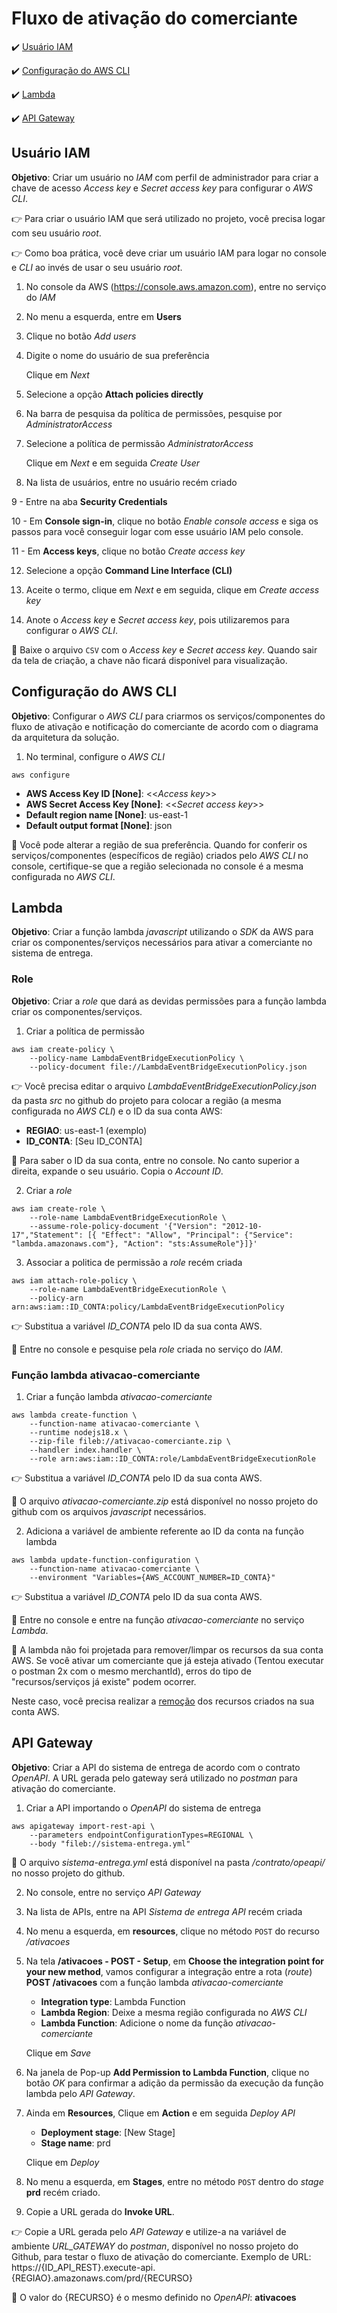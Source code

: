 <h1>Fluxo de ativação do comerciante</h1>

:heavy_check_mark: [Usuário IAM](#usuario-iam)

:heavy_check_mark: [Configuração do AWS CLI](#configuracao-do-aws-cli)

:heavy_check_mark: [Lambda](#lambda)

:heavy_check_mark: [API Gateway](#api-gateway)

## Usuário IAM

**Objetivo**: Criar um usuário no _IAM_ com perfil de administrador para criar a chave de acesso _Access key_ e _Secret access key_ para configurar o _AWS CLI_.

:point_right: Para criar o usuário IAM que será utilizado no projeto, você precisa logar com seu usuário _root_.

:point_right: Como boa prática, você deve criar um usuário IAM para logar no console e _CLI_ ao invés de usar o seu usuário _root_.

1. No console da AWS (https://console.aws.amazon.com), entre no serviço do _IAM_

2. No menu a esquerda, entre em **Users**

3. Clique no botão _Add users_

4. Digite o nome do usuário de sua preferência

	Clique em _Next_

5. Selecione a opção **Attach policies directly**

6. Na barra de pesquisa da política de permissões, pesquise por _AdministratorAccess_

7. Selecione a política de permissão _AdministratorAccess_

	Clique em _Next_ e em seguida _Create User_
	
8. Na lista de usuários, entre no usuário recém criado

9 - Entre na aba **Security Credentials**

10 - Em **Console sign-in**, clique no botão _Enable console access_ e siga os passos para você conseguir logar com esse usuário IAM pelo console.

11 - Em **Access keys**, clique no botão _Create access key_

12. Selecione a opção **Command Line Interface (CLI)**

13. Aceite o termo, clique em _Next_ e em seguida, clique em _Create access key_

14. Anote o _Access key_ e _Secret access key_, pois utilizaremos para configurar o _AWS CLI_.

:loudspeaker: Baixe o arquivo `CSV` com o _Access key_ e _Secret access key_. Quando sair da tela de criação, a chave não ficará disponível para visualização.

## Configuração do AWS CLI

**Objetivo**: Configurar o _AWS CLI_ para criarmos os serviços/componentes do fluxo de ativação e notificação do comerciante de acordo com o diagrama da arquitetura da solução.

1. No terminal, configure o _AWS CLI_

```
aws configure
```

* **AWS Access Key ID [None]**: <<_Access key_>>
* **AWS Secret Access Key [None]**: <<_Secret access key_>>
* **Default region name [None]**: us-east-1
* **Default output format [None]**: json

:loudspeaker: Você pode alterar a região de sua preferência. Quando for conferir os serviços/componentes (específicos de região) criados pelo _AWS CLI_ no console, certifique-se que a região selecionada no console é a mesma configurada no _AWS CLI_. 

## Lambda

**Objetivo**: Criar a função lambda _javascript_ utilizando o _SDK_ da AWS para criar os componentes/serviços necessários para ativar a comerciante no sistema de entrega.

### Role

**Objetivo**: Criar a _role_ que dará as devidas permissões para a função lambda criar os componentes/serviços.

1. Criar a política de permissão

```
aws iam create-policy \
	--policy-name LambdaEventBridgeExecutionPolicy \
	--policy-document file://LambdaEventBridgeExecutionPolicy.json
```

:point_right: Você precisa editar o arquivo _LambdaEventBridgeExecutionPolicy.json_ da pasta _src_ no github do projeto para colocar a região (a mesma configurada no _AWS CLI_) e o ID da sua conta AWS:

* **REGIAO**: us-east-1 (exemplo)
* **ID_CONTA**: [Seu ID_CONTA]

:loudspeaker: Para saber o ID da sua conta, entre no console. No canto superior a direita, expande o seu usuário. Copia o _Account ID_.

2. Criar a _role_

```
aws iam create-role \
	--role-name LambdaEventBridgeExecutionRole \
	--assume-role-policy-document '{"Version": "2012-10-17","Statement": [{ "Effect": "Allow", "Principal": {"Service": "lambda.amazonaws.com"}, "Action": "sts:AssumeRole"}]}'
```

3. Associar a politica de permissão a _role_ recém criada

```
aws iam attach-role-policy \
	--role-name LambdaEventBridgeExecutionRole \
	--policy-arn arn:aws:iam::ID_CONTA:policy/LambdaEventBridgeExecutionPolicy
```

:point_right: Substitua a variável _ID_CONTA_ pelo ID da sua conta AWS.

:loudspeaker: Entre no console e pesquise pela _role_ criada no serviço do _IAM_.

### Função lambda ativacao-comerciante

1. Criar a função lambda _ativacao-comerciante_

```
aws lambda create-function \
    --function-name ativacao-comerciante \
    --runtime nodejs18.x \
    --zip-file fileb://ativacao-comerciante.zip \
    --handler index.handler \
    --role arn:aws:iam::ID_CONTA:role/LambdaEventBridgeExecutionRole
```
	
:point_right: Substitua a variável _ID_CONTA_ pelo ID da sua conta AWS.

:loudspeaker: O arquivo _ativacao-comerciante.zip_ está disponível no nosso projeto do github com os arquivos _javascript_ necessários. 

2. Adiciona a variável de ambiente referente ao ID da conta na função lambda

```
aws lambda update-function-configuration \
	--function-name ativacao-comerciante \
	--environment "Variables={AWS_ACCOUNT_NUMBER=ID_CONTA}"
```

:point_right: Substitua a variável _ID_CONTA_ pelo ID da sua conta AWS.

:loudspeaker: Entre no console e entre na função _ativacao-comerciante_ no serviço _Lambda_.

:loudspeaker: A lambda não foi projetada para remover/limpar os recursos da sua conta AWS. Se você ativar um comerciante que já esteja ativado (Tentou executar o postman 2x com o mesmo merchantId), erros do tipo de "recursos/serviços já existe" podem ocorrer. 

Neste caso, você precisa realizar a [remoção](https://github.com/rpicanco/livro-eda/blob/main/cap11/execucao/implementacao/limpar-recursos-solucao-apos-teste.md) dos recursos criados na sua conta AWS.

## API Gateway

**Objetivo**: Criar a API do sistema de entrega de acordo com o contrato _OpenAPI_. A URL gerada pelo gateway será utilizado no _postman_ para ativação do comerciante. 

1. Criar a API importando o _OpenAPI_ do sistema de entrega

```
aws apigateway import-rest-api \
	--parameters endpointConfigurationTypes=REGIONAL \
	--body "fileb://sistema-entrega.yml"
```

:loudspeaker: O arquivo _sistema-entrega.yml_ está disponível na pasta _/contrato/opeapi/_ no nosso projeto do github.

2. No console, entre no serviço _API Gateway_

3. Na lista de APIs, entre na API _Sistema de entrega API_ recém criada

4. No menu a esquerda, em **resources**, clique no método `POST` do recurso _/ativacoes_

5. Na tela **/ativacoes - POST - Setup**, em **Choose the integration point for your new method**, vamos configurar a integração entre a rota (_route_) **POST /ativacoes** com a função lambda _ativacao-comerciante_

	* **Integration type**: Lambda Function
	* **Lambda Region**: Deixe a mesma região configurada no _AWS CLI_
	* **Lambda Function**: Adicione o nome da função _ativacao-comerciante_
	
	Clique em _Save_
	
6. Na janela de Pop-up **Add Permission to Lambda Function**, clique no botão _OK_ para confirmar a adição da permissão da execução da função lambda pelo _API Gateway_.

7. Ainda em **Resources**, Clique em **Action** e em seguida _Deploy API_

	* **Deployment stage**: [New Stage]
	* **Stage name**: prd
	
	Clique em _Deploy_
	
8. No menu a esquerda, em **Stages**, entre no método `POST` dentro do _stage_ **prd** recém criado.

9. Copie a URL gerada do **Invoke URL**.
	
:point_right: Copie a URL gerada pelo _API Gateway_ e utilize-a na variável de ambiente _URL_GATEWAY_ do _postman_, disponível no nosso projeto do Github, para testar o fluxo de ativação do comerciante. Exemplo de URL:  https://{ID_API_REST}.execute-api.{REGIAO}.amazonaws.com/prd/{RECURSO}

:loudspeaker: O valor do {RECURSO} é o mesmo definido no _OpenAPI_: **ativacoes**